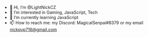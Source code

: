 - 👋 Hi, I’m @LightNickCZ
- 👀 I’m interested in Gaming, JavaScript, Tech
- 🌱 I’m currently learning JavaScript
- 📫 How to reach me: my Discord: MagicalSenpai#8379 or my email nickpvp716@gmail.com

<!---
LightNickCZ/LightNickCZ is a ✨ special ✨ repository because its `README.md` (this file) appears on your GitHub profile.
You can click the Preview link to take a look at your changes.
--->
